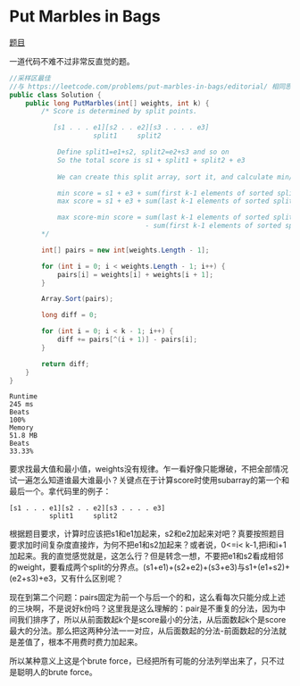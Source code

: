 # Put Marbles in Bags

[题目](https://leetcode.com/problems/put-marbles-in-bags/description/)

一道代码不难不过非常反直觉的题。
```c#
//采样区最佳
//与 https://leetcode.com/problems/put-marbles-in-bags/editorial/ 相同思路
public class Solution {
    public long PutMarbles(int[] weights, int k) {
        /* Score is determined by split points.

           [s1 . . . e1][s2 . . e2][s3 . . . . e3]
                     split1     split2

            Define split1=e1+s2, split2=e2+s3 and so on
            So the total score is s1 + split1 + split2 + e3
        
            We can create this split array, sort it, and calculate min/max scores:

            min score = s1 + e3 + sum(first k-1 elements of sorted split array)
            max score = s1 + e3 + sum(last k-1 elements of sorted split array)

            max score-min score = sum(last k-1 elements of sorted split array)
                                  - sum(first k-1 elements of sorted split array)
        */

        int[] pairs = new int[weights.Length - 1];

        for (int i = 0; i < weights.Length - 1; i++) {
            pairs[i] = weights[i] + weights[i + 1];
        }

        Array.Sort(pairs);

        long diff = 0;

        for (int i = 0; i < k - 1; i++) {
            diff += pairs[^(i + 1)] - pairs[i];
        }

        return diff;
    }
}
```
```
Runtime
245 ms
Beats
100%
Memory
51.8 MB
Beats
33.33%
```
要求找最大值和最小值，weights没有规律。乍一看好像只能爆破，不把全部情况试一遍怎么知道谁最大谁最小？关键点在于计算score时使用subarray的第一个和最后一个。拿代码里的例子：
```
[s1 . . . e1][s2 . . e2][s3 . . . . e3]
          split1     split2
```
根据题目要求，计算时应该把s1和e1加起来，s2和e2加起来对吧？真要按照题目要求加时间复杂度直接炸，为何不把e1和s2加起来？或者说，0<=i< k-1,把i和i+1加起来。我的直觉感觉就是，这怎么行？但是转念一想，不要把e1和s2看成相邻的weight，要看成两个split的分界点。(s1+e1)+(s2+e2)+(s3+e3)与s1+(e1+s2)+(e2+s3)+e3，又有什么区别呢？

现在到第二个问题：pairs固定为前一个与后一个的和，这么看每次只能分成上述的三块啊，不是说好k份吗？这里我是这么理解的：pair是不重复的分法，因为中间我们排序了，所以从前面数起k个是score最小的分法，从后面数起k个是score最大的分法。那么把这两种分法一一对应，从后面数起的分法-前面数起的分法就是差值了，根本不用费时费力加起来。

所以某种意义上这是个brute force，已经把所有可能的分法列举出来了，只不过是聪明人的brute force。